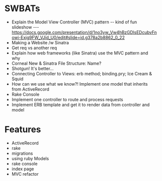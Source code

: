 # SWBATs
* Explain the Model View Controller (MVC) pattern -- kind of fun slideshow
  --- https://docs.google.com/presentation/d/1no3yw_Vw4hBzGDlsEDcubvFnowi-Exjg9FW_VJid_U0/edit#slide=id.g378a2b8862_0_22
* Making a Website /w Sinatra
* Get req vs another req
* Explain how web frameworks (like Sinatra) use the MVC pattern and why
* Corneal New & Sinatra File Structure: Name?
* Shotgun! It's better...
* Connecting Controller to Views: erb method; binding.pry; Ice Cream & Squid
* How can we use what we know?! Implement one model that inherits from ActiveRecord
* Rake Console
* Implement one controller to route and process requests
* Implement ERB template and get it to render data from controller and model

# Features
  * ActiveRecord
  * rake
  * migrations
  * using ruby Models
  * rake console
  * index page
  * MVC refactor
